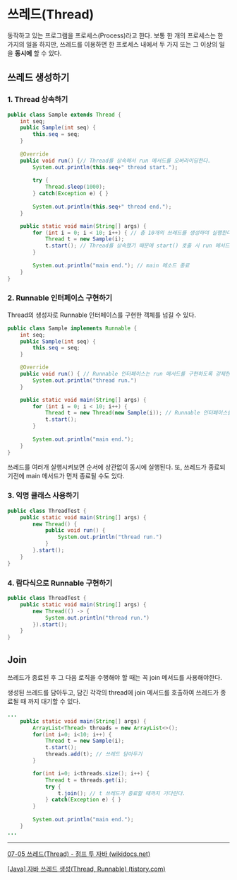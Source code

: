 # 쓰레드(Thread)
동작하고 있는 프로그램을 프로세스(Process)라고 한다.
보통 한 개의 프로세스는 한 가지의 일을 하지만, 쓰레드를 이용하면 한 프로세스 내에서 두 가지 또는 그 이상의 일을 **동시에** 할 수 있다.

## 쓰레드 생성하기
### 1. Thread 상속하기
```java
public class Sample extends Thread {
	int seq;
	public Sample(int seq) {
		this.seq = seq;
	}
	
	@Override
	public void run() {// Thread를 상속해서 run 메서드를 오버라이딩한다.
		System.out.println(this.seq+" thread start.");
		
		try {
			Thread.sleep(1000); 
		} catch(Exception e) { } 
		
		System.out.println(this.seq+" thread end.");
	}

	public static void main(String[] args) {
		for (int i = 0; i < 10; i++) { // 총 10개의 쓰레드를 생성하여 실행한다. 
			Thread t = new Sample(i); 
			t.start(); // Thread를 상속했기 때문에 start() 호출 시 run 메서드가 내부적으로 수행된다.
		}
		
		System.out.println("main end."); // main 메소드 종료
	}
}
```

### 2. Runnable 인터페이스 구현하기
Thread의 생성자로 Runnable 인터페이스를 구현한 객체를 넘길 수 있다.
```java
public class Sample implements Runnable {
	int seq;
	public Sample(int seq) {
		this.seq = seq;
	}

	@Override
	public void run() { // Runnable 인터페이스는 run 메서드를 구현하도록 강제한다.
		System.out.println("thread run.")
	}

	public static void main(String[] args) {
		for (int i = 0; i < 10; i++) { 
			Thread t = new Thread(new Sample(i)); // Runnable 인터페이스를 구현한 객체를 넘기는 방식 적용
			t.start(); 
		}
		
		System.out.println("main end.");
	}
}
```

쓰레드를 여러개 실행시켜보면 순서에 상관없이 동시에 실행된다.
또, 쓰레드가 종료되기전에 main 메서드가 먼저 종료될 수도 있다.

### 3. 익명 클래스 사용하기
```java
public class ThreadTest {
	public static void main(String[] args) {
		new Thread() {
			public void run() {
				System.out.println("thread run.")
			}
		}.start();
	}	
}
```

### 4. 람다식으로 Runnable 구현하기
```java
public class ThreadTest {
	public static void main(String[] args) {
		new Thread(() -> {
			System.out.println("thread run.")
		}).start();
	}	
}
```

## Join
쓰레드가 종료된 후 그 다음 로직을 수행해야 할 때는 꼭 join 메서드를 사용해야한다.

생성된 쓰레드를 담아두고, 담긴 각각의 thread에 join 메서드를 호출하여 쓰레드가 종료될 때 까지 대기할 수 있다.
```java
...
	public static void main(String[] args) {
		ArrayList<Thread> threads = new ArrayList<>();
		for(int i=0; i<10; i++) {
			Thread t = new Sample(i);
			t.start();
			threads.add(t); // 쓰레드 담아두기
		}

		for(int i=0; i<threads.size(); i++) {
			Thread t = threads.get(i);
			try {
				t.join(); // t 쓰레드가 종료할 때까지 기다린다.
			} catch(Exception e) { }
		}
		
		System.out.println("main end.");
	}
...

```


---
[07-05 쓰레드(Thread) - 점프 투 자바 (wikidocs.net)](https://wikidocs.net/230)

[[Java] 자바 쓰레드 생성(Thread, Runnable) (tistory.com)](https://math-coding.tistory.com/171)

